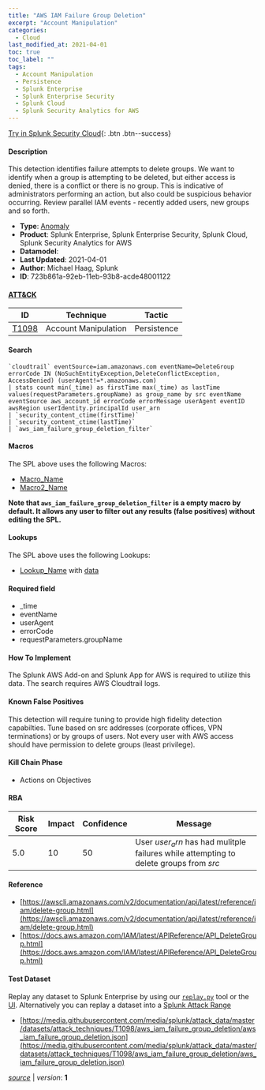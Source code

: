 ```yaml
---
title: "AWS IAM Failure Group Deletion"
excerpt: "Account Manipulation"
categories:
  - Cloud
last_modified_at: 2021-04-01
toc: true
toc_label: ""
tags:
  - Account Manipulation
  - Persistence
  - Splunk Enterprise
  - Splunk Enterprise Security
  - Splunk Cloud
  - Splunk Security Analytics for AWS
---
```




[Try in Splunk Security Cloud](https://www.splunk.com/en_us/cyber-security.html){: .btn .btn--success}

#### Description

This detection identifies failure attempts to delete groups. We want to identify when a group is attempting to be deleted, but either access is denied, there is a conflict or there is no group. This is indicative of administrators performing an action, but also could be suspicious behavior occurring. Review parallel IAM events - recently added users, new groups and so forth.

- **Type**: [Anomaly](https://github.com/splunk/security_content/wiki/Detection-Analytic-Types)
- **Product**: Splunk Enterprise, Splunk Enterprise Security, Splunk Cloud, Splunk Security Analytics for AWS
- **Datamodel**: 
- **Last Updated**: 2021-04-01
- **Author**: Michael Haag, Splunk
- **ID**: 723b861a-92eb-11eb-93b8-acde48001122


#### [ATT&CK](https://attack.mitre.org/)

| ID             | Technique      |  Tactic           |
| -------------- | -------------- |------------------ |
| [T1098](https://attack.mitre.org/techniques/T1098/) | Account Manipulation | Persistence |

#### Search

```
`cloudtrail` eventSource=iam.amazonaws.com eventName=DeleteGroup errorCode IN (NoSuchEntityException,DeleteConflictException, AccessDenied) (userAgent!=*.amazonaws.com) 
| stats count min(_time) as firstTime max(_time) as lastTime values(requestParameters.groupName) as group_name by src eventName eventSource aws_account_id errorCode errorMessage userAgent eventID awsRegion userIdentity.principalId user_arn 
| `security_content_ctime(firstTime)` 
| `security_content_ctime(lastTime)` 
| `aws_iam_failure_group_deletion_filter`
```

#### Macros
The SPL above uses the following Macros:
* [Macro_Name](https://)
* [Macro2_Name](https://)

**Note that `aws_iam_failure_group_deletion_filter` is a empty macro by default. It allows any user to filter out any results (false positives) without editing the SPL.**

#### Lookups
The SPL above uses the following Lookups:

* [Lookup_Name]() with [data]()

#### Required field
* _time
* eventName
* userAgent
* errorCode
* requestParameters.groupName


#### How To Implement
The Splunk AWS Add-on and Splunk App for AWS is required to utilize this data. The search requires AWS Cloudtrail logs.

#### Known False Positives
This detection will require tuning to provide high fidelity detection capabilties. Tune based on src addresses (corporate offices, VPN terminations) or by groups of users. Not every user with AWS access should have permission to delete groups (least privilege).

#### Kill Chain Phase
* Actions on Objectives



#### RBA

| Risk Score  | Impact      | Confidence   | Message      |
| ----------- | ----------- |--------------|--------------|
| 5.0 | 10 | 50 | User $user_arn$ has had mulitple failures while attempting to delete groups from $src$ |




#### Reference

* [https://awscli.amazonaws.com/v2/documentation/api/latest/reference/iam/delete-group.html](https://awscli.amazonaws.com/v2/documentation/api/latest/reference/iam/delete-group.html)
* [https://docs.aws.amazon.com/IAM/latest/APIReference/API_DeleteGroup.html](https://docs.aws.amazon.com/IAM/latest/APIReference/API_DeleteGroup.html)



#### Test Dataset
Replay any dataset to Splunk Enterprise by using our [`replay.py`](https://github.com/splunk/attack_data#using-replaypy) tool or the [UI](https://github.com/splunk/attack_data#using-ui).
Alternatively you can replay a dataset into a [Splunk Attack Range](https://github.com/splunk/attack_range#replay-dumps-into-attack-range-splunk-server)

* [https://media.githubusercontent.com/media/splunk/attack_data/master/datasets/attack_techniques/T1098/aws_iam_failure_group_deletion/aws_iam_failure_group_deletion.json](https://media.githubusercontent.com/media/splunk/attack_data/master/datasets/attack_techniques/T1098/aws_iam_failure_group_deletion/aws_iam_failure_group_deletion.json)



[*source*](https://github.com/splunk/security_content/tree/develop/detections/cloud/aws_iam_failure_group_deletion.yml) \| *version*: **1**